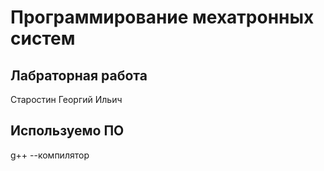 # Программирование мехатронных систем

## Лабраторная работа

Старостин Георгий Ильич

## Используемо ПО

g++ --компилятор
